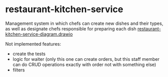 # restaurant-kitchen-service
Management system in which chefs can create new dishes and their types, as well as designate chefs responsible for preparing each dish
[restaurant-kitchen-service-diagram.drawio](restaurant-kitchen-service-diagram.drawio)

Not implemented features:
 - create the tests
 - logic for waiter (only this one can create orders, but this staff member can do CRUD operations exactly with order not with something else)
 - filters
